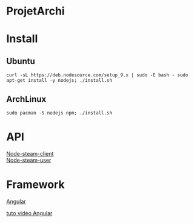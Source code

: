 # ProjetArchi

# Install

## Ubuntu
`
curl -sL https://deb.nodesource.com/setup_9.x | sudo -E bash -
sudo apt-get install -y nodejs; ./install.sh
`

## ArchLinux
`
sudo pacman -S nodejs npm; ./install.sh
`

# API
 [Node-steam-client](https://github.com/DoctorMcKay/node-steam-client)  
 [Node-steam-user](https://github.com/DoctorMcKay/node-steam-user)

# Framework
 [Angular](https://angular.io/)

[tuto vidéo Angular](https://www.grafikart.fr/formations/angularjs)
